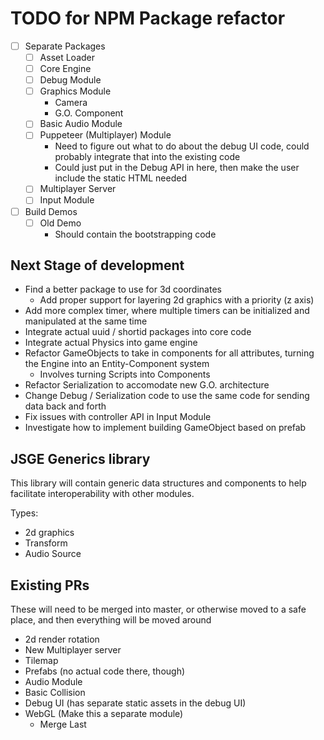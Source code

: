 # TODO for NPM Package refactor

- [ ] Separate Packages
    - [ ] Asset Loader
    - [ ] Core Engine
    - [ ] Debug Module
    - [ ] Graphics Module
        - Camera
        - G.O. Component
    - [ ] Basic Audio Module
    - [ ] Puppeteer (Multiplayer) Module
        - Need to figure out what to do about the debug UI code, could probably integrate that into the existing code
        - Could just put in the Debug API in here, then make the user include the static HTML needed
    - [ ] Multiplayer Server
    - [ ] Input Module
- [ ] Build Demos
    - [ ] Old Demo
        - Should contain the bootstrapping code


## Next Stage of development

- Find a better package to use for 3d coordinates
    - Add proper support for layering 2d graphics with a priority (z axis)
- Add more complex timer, where multiple timers can be initialized and manipulated at the same time
- Integrate actual uuid / shortid packages into core code
- Integrate actual Physics into game engine
- Refactor GameObjects to take in components for all attributes, turning the Engine into an Entity-Component system
    - Involves turning Scripts into Components
- Refactor Serialization to accomodate new G.O. architecture
- Change Debug / Serialization code to use the same code for sending data back and forth
- Fix issues with controller API in Input Module
- Investigate how to implement building GameObject based on prefab

## JSGE Generics library

This library will contain generic data structures and components to help facilitate interoperability with other modules.

Types:
- 2d graphics
- Transform
- Audio Source

## Existing PRs

These will need to be merged into master, or otherwise moved to a safe place, and then everything will be moved around

- 2d render rotation
- New Multiplayer server
- Tilemap
- Prefabs (no actual code there, though)
- Audio Module
- Basic Collision
- Debug UI (has separate static assets in the debug UI)
- WebGL (Make this a separate module)
    - Merge Last